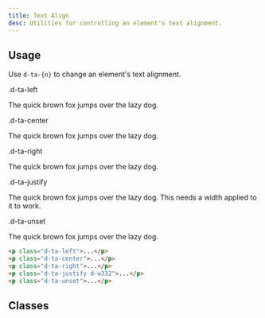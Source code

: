 ```yaml
---
title: Text Align
desc: Utilities for controlling an element's text alignment.
---
```


## Usage

Use `d-ta-{n}` to change an element's text alignment.

<code-well-header class="d-p24 d-bgc-purple-100 d-bgo50 d-w100p d-hmn102 d-of-auto" custom>
  <div class="d-d-grid d-gg16 d-ai-center lg:d-fs-100" style="grid-template-columns: 10rem 1fr">
    <div class="d-ff-mono d-fc-purple-400">.d-ta-left</div>
    <div><p class="d-ta-left d-pr12">The quick brown fox jumps over the lazy dog.</p></div>
    <div class="d-ff-mono d-fc-purple-400">.d-ta-center</div>
    <div><p class="d-ta-center d-pr12">The quick brown fox jumps over the lazy dog.</p></div>
    <div class="d-ff-mono d-fc-purple-400">.d-ta-right</div>
    <div><p class="d-ta-right d-pr12">The quick brown fox jumps over the lazy dog.</p></div>
    <div class="d-ff-mono d-fc-purple-400">.d-ta-justify</div>
    <div><p class="d-ta-justify d-pr12 d-w332">The quick brown fox jumps over the lazy dog. This needs a width applied to it to work.</p></div>
    <div class="d-ff-mono d-fc-purple-400">.d-ta-unset</div>
    <div><p class="d-ta-unset d-pr12">The quick brown fox jumps over the lazy dog.</p></div>
  </div>
</code-well-header>

```html
<p class="d-ta-left">...</p>
<p class="d-ta-center">...</p>
<p class="d-ta-right">...</p>
<p class="d-ta-justify d-w332">...</p>
<p class="d-ta-unset">...</p>
```

<script setup>
  import { align } from '@data/type.json';
</script>

## Classes

<utility-class-table>
  <template #content>
    <tbody>
      <tr v-for="i in align">
        <th class="d-ff-mono d-fc-purple-400 d-fw-normal d-fs-100">.d-ta-{{ i }}</th>
        <td class="d-ff-mono d-fs-100">text-align: {{ i }} !important;</td>
      </tr>
    </tbody>
  </template>
</utility-class-table>
